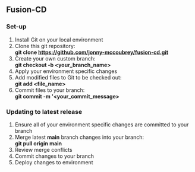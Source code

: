 ## Fusion-CD

### Set-up
1. Install Git on your local environment
2. Clone this git repository:  
   **git clone https://github.com/jonny-mccoubrey/fusion-cd.git**
3. Create your own custom branch:  
   **git checkout -b <your_branch_name>**
4. Apply your environment specific changes
5. Add modified files to Git to be checked out:  
   **git add <file_name>**
6. Commit files to your branch:  
   **git commit -m '<your_commit_message>**
   

### Updating to latest release
1. Ensure all of your environment specific changes are committed to your branch
2. Merge latest **main** branch changes into your branch:  
   **git pull origin main**
3. Review merge conflicts
4. Commit changes to your branch
5. Deploy changes to environment
